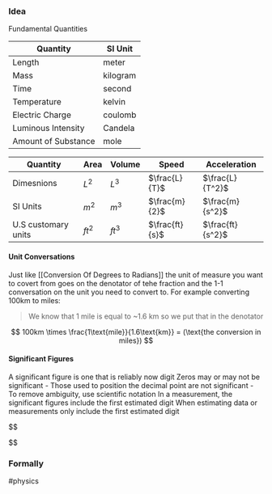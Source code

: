 ### Idea


Fundamental Quantities

| Quantity            | SI Unit  |
| ------------------- | -------- |
| Length              | meter    |
| Mass                | kilogram |
| Time                | second   |
| Temperature         | kelvin   |
| Electric Charge     | coulomb  |
| Luminous Intensity  | Candela  |
| Amount of Substance | mole     |

| Quantity            | Area   | Volume | Speed          | Acceleration     |
| ------------------- | ------ | ------ | -------------- | ---------------- |
| Dimesnions          | $L^2$  | $L^3$  | $\frac{L}{T}$  | $\frac{L}{T^2}$  |
| SI Units            | $m^2$  | $m^3$  | $\frac{m}{2}$  | $\frac{m}{s^2}$  |
| U.S customary units | $ft^2$ | $ft^3$ | $\frac{ft}{s}$ | $\frac{ft}{s^2}$ |


#### Unit Conversations

Just like [[Conversion Of Degrees to Radians]] the unit of measure you want to covert from goes on the denotator of tehe fraction and the 1-1 conversation on the unit you need to convert to. For example converting 100km to miles: 

> We know that 1 mile is equal to ~1.6 km so we put that in the denotator

$$
100km \times \frac{1\text{mile}}{1.6\text{km}} = (\text{the conversion in miles})
$$
#### Significant Figures

A significant figure is one that is reliably now digit
	Zeros may or may not be significant
		- Those used to position the decimal point are not significant
		- To remove ambiguity, use scientific notation
In a measurement, the significant figures include the first estimated digit
	When estimating data or measurements only include the first estimated digit

$$

$$
### Formally



#physics
